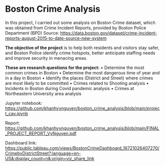 # Boston Crime Analysis

In this project, I carried out some analysis on Boston Crime dataset, which was obtained from Crime Incident Reports, provided by Boston Police Department (BPD) Source: https://data.boston.gov/dataset/crime-incident-reports-august-2015-to-date-source-new-system

**The objective of the project** is to help both residents and visitors stay safer, and Boston Police identify crime hotspots, better anticipate staffing needs and improve security in menacing areas. 

**These are research questions for the project:**
•  Determine the most common crimes in Boston
• Determine the most dangerous time of year and in a day in Boston
• Identify the places (District and Street) where crimes are most likely to be committed
• Crimes related to Shooting analysis
• Incidents in Boston during Covid pandemic analysis
• Crimes at Northeastern University area analysis



Jupyter notebook: https://github.com/khanhvynguyen/boston_crime_analysis/blob/main/project_cav.ipynb

Report: https://github.com/khanhvynguyen/boston_crime_analysis/blob/main/FINAL_PROJECT_REPORT_VyNguyen.pdf

Dashboard link: https://public.tableau.com/views/BostonCrimeDashboard_16721026407270/CrimebyDistrictStreet?:language=en-US&:display_count=n&:origin=viz_share_link

